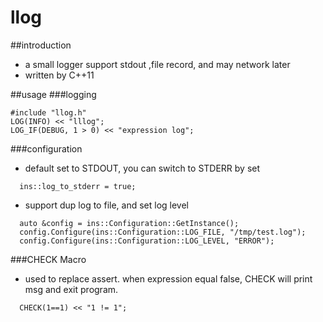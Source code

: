 # llog
##introduction
* a small logger support stdout ,file record, and may network later
* written by C++11

##usage
###logging
```
#include "llog.h"
LOG(INFO) << "lllog";
LOG_IF(DEBUG, 1 > 0) << "expression log";
```
###configuration
* default set to STDOUT, you can switch to STDERR by set 
```
  ins::log_to_stderr = true;
```

* support dup log to file, and set log level
```
  auto &config = ins::Configuration::GetInstance();
  config.Configure(ins::Configuration::LOG_FILE, "/tmp/test.log");
  config.Configure(ins::Configuration::LOG_LEVEL, "ERROR");
```

###CHECK Macro
* used to replace assert. when expression equal false, CHECK will print msg and exit program.
```
  CHECK(1==1) << "1 != 1";
```